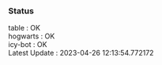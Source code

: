### Status


table : OK  
hogwarts : OK  
icy-bot : OK  
Latest Update : 2023-04-26 12:13:54.772172
